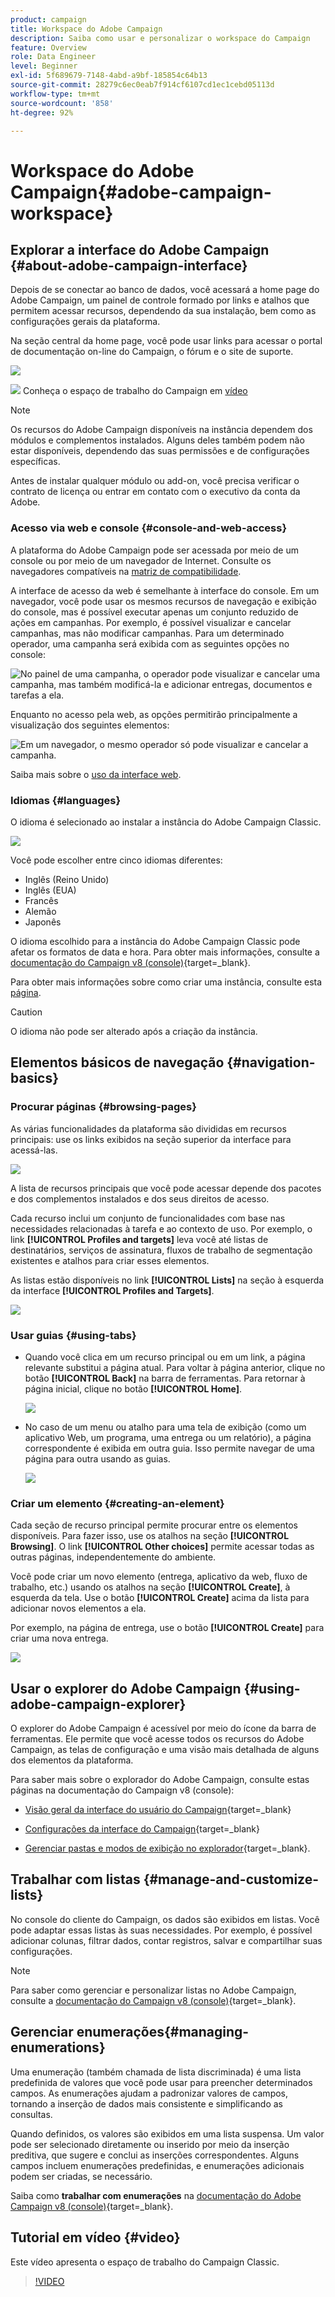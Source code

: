 ```yaml
---
product: campaign
title: Workspace do Adobe Campaign
description: Saiba como usar e personalizar o workspace do Campaign
feature: Overview
role: Data Engineer
level: Beginner
exl-id: 5f689679-7148-4abd-a9bf-185854c64b13
source-git-commit: 28279c6ec0eab7f914cf6107cd1ec1cebd05113d
workflow-type: tm+mt
source-wordcount: '858'
ht-degree: 92%

---
```


# Workspace do Adobe Campaign{#adobe-campaign-workspace}

## Explorar a interface do Adobe Campaign {#about-adobe-campaign-interface}

Depois de se conectar ao banco de dados, você acessará a home page do Adobe Campaign, um painel de controle formado por links e atalhos que permitem acessar recursos, dependendo da sua instalação, bem como as configurações gerais da plataforma.

Na seção central da home page, você pode usar links para acessar o portal de documentação on-line do Campaign, o fórum e o site de suporte.

![](assets/d_ncs_user_interface_home.png)

![](assets/do-not-localize/how-to-video.png) Conheça o espaço de trabalho do Campaign em [vídeo](#video)

>[!NOTE]
>
>Os recursos do Adobe Campaign disponíveis na instância dependem dos módulos e complementos instalados. Alguns deles também podem não estar disponíveis, dependendo das suas permissões e de configurações específicas.
>
>Antes de instalar qualquer módulo ou add-on, você precisa verificar o contrato de licença ou entrar em contato com o executivo da conta da Adobe.

### Acesso via web e console {#console-and-web-access}

A plataforma do Adobe Campaign pode ser acessada por meio de um console ou por meio de um navegador de Internet. Consulte os navegadores compatíveis na [matriz de compatibilidade](../../rn/using/compatibility-matrix.md#Browsers).

A interface de acesso da web é semelhante à interface do console. Em um navegador, você pode usar os mesmos recursos de navegação e exibição do console, mas é possível executar apenas um conjunto reduzido de ações em campanhas. Por exemplo, é possível visualizar e cancelar campanhas, mas não modificar campanhas. Para um determinado operador, uma campanha será exibida com as seguintes opções no console:

![No painel de uma campanha, o operador pode visualizar e cancelar uma campanha, mas também modificá-la e adicionar entregas, documentos e tarefas a ela.](assets/operation_from_console.png)

Enquanto no acesso pela web, as opções permitirão principalmente a visualização dos seguintes elementos:

![Em um navegador, o mesmo operador só pode visualizar e cancelar a campanha.](assets/operation_from_web.png)

Saiba mais sobre o [uso da interface web](../../campaign/using/accessing-marketing-campaigns.md#using-the-web-interface-).

### Idiomas {#languages}

O idioma é selecionado ao instalar a instância do Adobe Campaign Classic.

![](assets/language.png)

Você pode escolher entre cinco idiomas diferentes:

* Inglês (Reino Unido)
* Inglês (EUA)
* Francês
* Alemão
* Japonês

O idioma escolhido para a instância do Adobe Campaign Classic pode afetar os formatos de data e hora. Para obter mais informações, consulte a [documentação do Campaign v8 (console)](https://experienceleague.adobe.com/en/docs/campaign/campaign-v8/new/campaign-ui){target=_blank}.

Para obter mais informações sobre como criar uma instância, consulte esta [página](../../installation/using/creating-an-instance-and-logging-on.md).

>[!CAUTION]
>
>O idioma não pode ser alterado após a criação da instância.

## Elementos básicos de navegação {#navigation-basics}

### Procurar páginas {#browsing-pages}

As várias funcionalidades da plataforma são divididas em recursos principais: use os links exibidos na seção superior da interface para acessá-las.

![](assets/overview_home.png)

A lista de recursos principais que você pode acessar depende dos pacotes e dos complementos instalados e dos seus direitos de acesso.

Cada recurso inclui um conjunto de funcionalidades com base nas necessidades relacionadas à tarefa e ao contexto de uso. Por exemplo, o link **[!UICONTROL Profiles and targets]** leva você até listas de destinatários, serviços de assinatura, fluxos de trabalho de segmentação existentes e atalhos para criar esses elementos.

As listas estão disponíveis no link **[!UICONTROL Lists]** na seção à esquerda da interface **[!UICONTROL Profiles and Targets]**.

![](assets/recipient_list_overview.png)

### Usar guias {#using-tabs}

* Quando você clica em um recurso principal ou em um link, a página relevante substitui a página atual. Para voltar à página anterior, clique no botão **[!UICONTROL Back]** na barra de ferramentas. Para retornar à página inicial, clique no botão **[!UICONTROL Home]**.

  ![](assets/d_ncs_user_interface_back_home_buttons.png)

* No caso de um menu ou atalho para uma tela de exibição (como um aplicativo Web, um programa, uma entrega ou um relatório), a página correspondente é exibida em outra guia. Isso permite navegar de uma página para outra usando as guias.

  ![](assets/d_ncs_user_interface_tabs.png)

### Criar um elemento {#creating-an-element}

Cada seção de recurso principal permite procurar entre os elementos disponíveis. Para fazer isso, use os atalhos na seção **[!UICONTROL Browsing]**. O link **[!UICONTROL Other choices]** permite acessar todas as outras páginas, independentemente do ambiente.

Você pode criar um novo elemento (entrega, aplicativo da web, fluxo de trabalho, etc.) usando os atalhos na seção **[!UICONTROL Create]**, à esquerda da tela. Use o botão **[!UICONTROL Create]** acima da lista para adicionar novos elementos a ela.

Por exemplo, na página de entrega, use o botão **[!UICONTROL Create]** para criar uma nova entrega.

![](assets/d_ncs_user_interface_tab_add_del.png)


## Usar o explorer do Adobe Campaign {#using-adobe-campaign-explorer}

O explorer do Adobe Campaign é acessível por meio do ícone da barra de ferramentas. Ele permite que você acesse todos os recursos do Adobe Campaign, as telas de configuração e uma visão mais detalhada de alguns dos elementos da plataforma.

Para saber mais sobre o explorador do Adobe Campaign, consulte estas páginas na documentação do Campaign v8 (console):

* [Visão geral da interface do usuário do Campaign](https://experienceleague.adobe.com/en/docs/campaign/campaign-v8/new/campaign-ui){target=_blank}

* [Configurações da interface do Campaign](https://experienceleague.adobe.com/pt-br/docs/campaign/campaign-v8/config/configuration/ui-settings){target=_blank}

* [Gerenciar pastas e modos de exibição no explorador](https://experienceleague.adobe.com/pt-br/docs/campaign/campaign-v8/config/configuration/folders-and-views){target=_blank}.


## Trabalhar com listas {#manage-and-customize-lists}

No console do cliente do Campaign, os dados são exibidos em listas. Você pode adaptar essas listas às suas necessidades. Por exemplo, é possível adicionar colunas, filtrar dados, contar registros, salvar e compartilhar suas configurações.

>[!NOTE]
>
>Para saber como gerenciar e personalizar listas no Adobe Campaign, consulte a [documentação do Campaign v8 (console)](https://experienceleague.adobe.com/pt-br/docs/campaign/campaign-v8/config/configuration/ui-settings#customize-lists){target=_blank}.

## Gerenciar enumerações{#managing-enumerations}

Uma enumeração (também chamada de lista discriminada) é uma lista predefinida de valores que você pode usar para preencher determinados campos. As enumerações ajudam a padronizar valores de campos, tornando a inserção de dados mais consistente e simplificando as consultas.

Quando definidos, os valores são exibidos em uma lista suspensa. Um valor pode ser selecionado diretamente ou inserido por meio da inserção preditiva, que sugere e conclui as inserções correspondentes. Alguns campos incluem enumerações predefinidas, e enumerações adicionais podem ser criadas, se necessário.

Saiba como **trabalhar com enumerações** na [documentação do Adobe Campaign v8 (console)](https://experienceleague.adobe.com/pt-br/docs/campaign/campaign-v8/config/settings/enumerations){target=_blank}.

## Tutorial em vídeo {#video}

Este vídeo apresenta o espaço de trabalho do Campaign Classic.

>[!VIDEO](https://video.tv.adobe.com/v/35130?quality=12)

